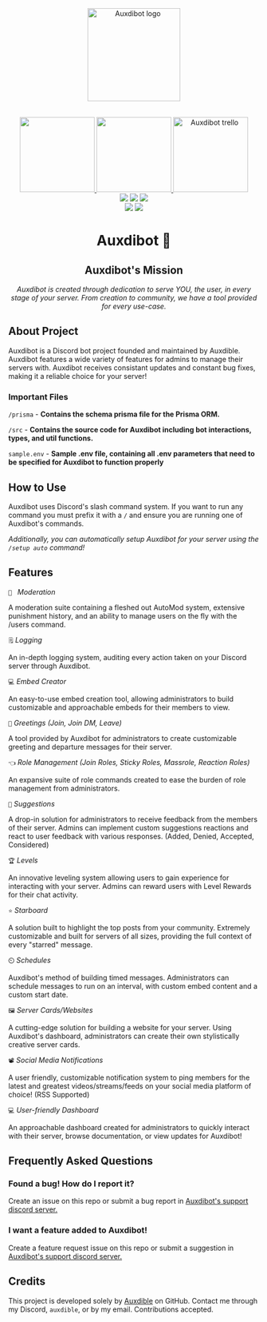 <div align="center" id="header">
   <a href="https://bot.auxdible.me">
      <img src="https://bot.auxdible.me/logo.png" alt="Auxdibot logo" style="padding-bottom: 2rem;" width=186/>
   </a>
   
   <div id="badges">
      <div id="badges-row1">
         <a href="https://discord.gg/tnsFW9CQEn">
            <img src="https://img.shields.io/badge/Auxdibot%20Discord-7289DA?style=for-the-badge&logo=discord&logoColor=white" width=150/>
         </a>
         <a href="https://discord.com/oauth2/authorize?client_id=776496457867591711&scope=bot&permissions=329035279606">
            <img src="https://img.shields.io/badge/Invite%20Auxdibot-7289DA?style=for-the-badge&logo=discord&logoColor=white" width=150/>
         </a>
         <a href="https://trello.com/b/5lSIUz50/auxdibot">
            <img src="https://img.shields.io/badge/Auxdibot%20Trello-007AC0?style=for-the-badge&logo=trello&logoColor=white" alt="Auxdibot trello" width=150/>
         </a>
      </div>
      <div id="badges-row2">
         <img src="https://img.shields.io/github/commit-activity/w/Auxdibot/auxdibot?style=flat-square"/>
         <img src="https://img.shields.io/github/contributors/Auxdibot/auxdibot?style=flat-square"/>
         <img src="https://img.shields.io/github/last-commit/Auxdibot/auxdibot?style=flat-square"/>
      </div>
      <div id="badges-row3">
         <img src="https://img.shields.io/github/stars/Auxdibot/auxdibot?style=flat-square"/>
         <img src="https://img.shields.io/github/forks/Auxdibot/auxdibot?style=flat-square"/>
      </div>
    </div>
   <h1>Auxdibot 🤖</h1>
   
</div>

<div align="center" id="body">
   <h2>
      Auxdibot's Mission
   </h2>
   <i>Auxdibot is created through dedication to serve YOU, the user, in every stage of your server. From creation to community, we have a tool provided for every use-case.</i>
   
</div>

## About Project

Auxdibot is a Discord bot project founded and maintained by Auxdible. Auxdibot features a wide variety of features for admins to manage their servers with. Auxdibot receives consistant updates and constant bug fixes, making it a reliable choice for your server!

### Important Files

`/prisma` - **Contains the schema prisma file for the Prisma ORM.**

`/src` - **Contains the source code for Auxdibot including bot interactions, types, and util functions.**

`sample.env` - **Sample .env file, containing all .env parameters that need to be specified for Auxdibot to function properly**


## How to Use

Auxdibot uses Discord's slash command system. If you want to run any command you must prefix it with a `/` and ensure you are running one of Auxdibot's commands.

*Additionally, you can automatically setup Auxdibot for your server using the `/setup auto` command!*

## Features

`🔨 ` *Moderation*

A moderation suite containing a fleshed out AutoMod system, extensive punishment history, and an ability to manage users on the fly with the /users command.

`🗒️` *Logging*

An in-depth logging system, auditing every action taken on your Discord server through Auxdibot.


`💻` *Embed Creator*

An easy-to-use embed creation tool, allowing administrators to build customizable and approachable embeds for their members to view.

`👋` *Greetings (Join, Join DM, Leave)*

A tool provided by Auxdibot for administrators to create customizable greeting and departure messages for their server.

`👈` *Role Management (Join Roles, Sticky Roles, Massrole, Reaction Roles)*

An expansive suite of role commands created to ease the burden of role management from administrators.

`🔺` *Suggestions*

A drop-in solution for administrators to receive feedback from the members of their server. Admins can implement custom suggestions reactions and react to user feedback with various responses. (Added, Denied, Accepted, Considered)

`🏆` *Levels*

An innovative leveling system allowing users to gain experience for interacting with your server. Admins can reward users with Level Rewards for their chat activity.

`⭐` *Starboard*

A solution built to highlight the top posts from your community. Extremely customizable and built for servers of all sizes, providing the full context of every "starred" message.

`⏲️` *Schedules*

Auxdibot's method of building timed messages. Administrators can schedule messages to run on an interval, with custom embed content and a custom start date.

`🖼️` *Server Cards/Websites*

A cutting-edge solution for building a website for your server. Using Auxdibot's dashboard, administrators can create their own stylistically creative server cards.

`📽️` *Social Media Notifications*

A user friendly, customizable notification system to ping members for the latest and greatest videos/streams/feeds on your social media platform of choice! (RSS Supported)

`💻` *User-friendly Dashboard*

An approachable dashboard created for administrators to quickly interact with their server, browse documentation, or view updates for Auxdibot!

## Frequently Asked Questions

### Found a bug! How do I report it?

Create an issue on this repo or submit a bug report in [Auxdibot's support discord server.](https://discord.gg/tnsFW9CQEn)

### I want a feature added to Auxdibot!

Create a feature request issue on this repo or submit a suggestion in [Auxdibot's support discord server.](https://discord.gg/tnsFW9CQEn)

## Credits

This project is developed solely by [Auxdible](https://github.com/Auxdible) on GitHub. Contact me through my Discord, `auxdible`, or by my email. Contributions accepted.

